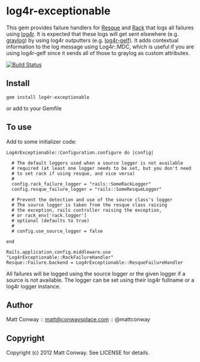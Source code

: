 log4r-exceptionable
===================

This gem provides failure handlers for [Resque][0] and [Rack][1] that logs all failures using [log4r][2].  It is expected that these logs will get sent elsewhere (e.g. [graylog][3]) by using log4r outputters (e.g. [log4r-gelf][4]).  It adds contextual information to the log message using Log4r::MDC, which is useful if you are using log4r-gelf since it sends all of those to graylog as custom attributes. 

[![Build Status](https://secure.travis-ci.org/wr0ngway/log4r-exceptionable.png)](http://travis-ci.org/wr0ngway/log4r-exceptionable)

Install
-------

    gem install log4r-exceptionable
or add to your Gemfile 

To use
------

Add to some initializer code:

    Log4rExceptionable::Configuration.configure do |config|
      
      # The default loggers used when a source logger is not available
      # required (at least one logger needs to be set, but you don't need
      # to set rack if using resque, and vice versa)
      #
      config.rack_failure_logger = "rails::SomeRackLogger"
      config.resque_failure_logger = "rails::SomeResqueLogger"

      # Prevent the detection and use of the source class's logger
      # The source logger is taken from the resque class raising
      # the exception, rails controller raising the exception,
      # or rack_env['rack.logger']
      # optional (defaults to true)
      #
      # config.use_source_logger = false
      
    end
  
    Rails.application.config.middleware.use "Log4rExceptionable::RackFailureHandler"
    Resque::Failure.backend = Log4rExceptionable::ResqueFailureHandler

All failures will be logged using the source logger or the given logger if a source is not available. The logger can be set using their log4r fullname or a log4r logger instance.

Author
------

Matt Conway :: matt@conwaysplace.com :: @mattconway

Copyright
---------

Copyright (c) 2012 Matt Conway. See LICENSE for details.

[0]: http://github.com/defunkt/resque
[1]: http://rack.github.com/
[2]: http://log4r.rubyforge.org/
[3]: http://graylog2.org/
[4]: http://github.com/wr0ngway/log4r-gelf

